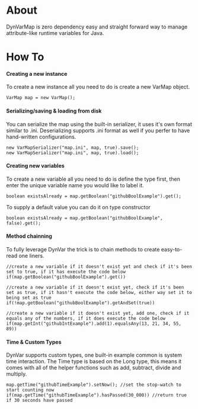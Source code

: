 # About
DynVarMap is zero dependency easy and straight forward way to manage attribute-like runtime variables for Java.

# How To
#### Creating a new instance
To create a new instance all you need to do is create a new VarMap object.
```
VarMap map = new VarMap();
```

#### Serializing/saving & loading from disk
You can serialize the map using the built-in serializer, it uses it's own format similar to .ini.
Deserializing supports .ini format as well if you perfer to have hand-written configurations.
```
new VarMapSerializer("map.ini", map, true).save();
new VarMapSerializer("map.ini", map, true).load();
```

#### Creating new variables
To create a new variable all you need to do is define the type first, then enter the unique variable name you would like to label it.
```
boolean existsAlready = map.getBoolean("githubBoolExample").get();
```
To supply a default value you can do it on type constructor
```
boolean existsAlready = map.getBoolean("githubBoolExample", false).get();
```

#### Method chainning
To fully leverage DynVar the trick is to chain methods to create easy-to-read one liners.
```
//create a new variable if it doesn't exist yet and check if it's been set to true, if it has execute the code below
if(map.getBoolean("githubBoolExample").get())
```
```
//create a new variable if it doesn't exist yet, check if it's been set as true, if it hasn't execute the code below, either way set it to being set as true
if(!map.getBoolean("githubBoolExample").getAndSet(true))
```
```
//create a new variable if it doesn't exist yet, add one, check if it equals any of the numbers, if it does execute the code below
if(map.getInt("githubIntExample").add(1).equalsAny(13, 21, 34, 55, 89))
```

#### Time & Custom Types
DynVar supports custom types, one built-in example common is system time interaction. The Time type is based on the Long type, this means it comes with all of the helper functions such as add, subtract, divide and multiply.
```
map.getTime("githubTimeExample").setNow(); //set the stop-watch to start counting now
if(map.getTime("githubTimeExample").hasPassed(30_000)) //return true if 30 seconds have passed
```
